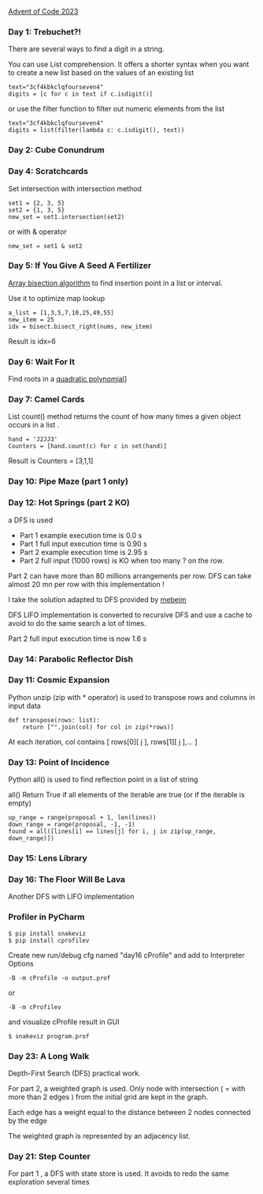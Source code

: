 [Advent of Code 2023][aoc-about]

### Day 1: Trebuchet?! 
There are several ways to find a digit in a string.


You can use List comprehension. It offers a shorter syntax when you want to create a new list based on the values of an existing list
```
text="3cf4kbkclqfourseven4"           
digits = [c for c in text if c.isdigit()]
```
or use the filter function to filter out numeric elements from the list
```  
text="3cf4kbkclqfourseven4" 
digits = list(filter(lambda c: c.isdigit(), text))
```  

### Day 2: Cube Conundrum

###  Day 4: Scratchcards
Set intersection with intersection method
```
set1 = {2, 3, 5}
set2 = {1, 3, 5}
new_set = set1.intersection(set2)
```
or with & operator
```
new_set = set1 & set2
```

### Day 5: If You Give A Seed A Fertilizer
[Array bisection algorithm][bisect] to find insertion point in a list or interval.

Use it to optimize map lookup
```
a_list = [1,3,5,7,10,25,49,55]
new_item = 25
idx = bisect.bisect_right(nums, new_item)
```
Result is idx=6


### Day 6: Wait For It
Find roots in a [quadratic polynomial][quadratic polynomial]]

### Day 7: Camel Cards
List count() method returns the count of how many times a given object occurs in a list . 
```
hand = 'J2JJ3'
Counters = [hand.count(c) for c in set(hand)]
```
Result is Counters = [3,1,1]

### Day 10: Pipe Maze (part 1 only)

### Day 12: Hot Springs (part 2 KO)

a DFS is used  
* Part 1 example execution time is 0.0 s
* Part 1 full input execution time is 0.90 s
* Part 2 example execution time is 2.95 s
* Part 2 full input (1000 rows)  is KO when too many ? on the row.

Part 2 can have more than 80 millions arrangements per row. DFS can take almost 20 mn per row with this implementation !

I take the solution adapted to DFS provided by  [mebeim][mebeim day12]

DFS LIFO implementation is converted to recursive DFS and use a cache 
to avoid to do the same search a lot of times.

Part 2 full input execution time is now 1.6 s

### Day 14: Parabolic Reflector Dish

### Day 11: Cosmic Expansion
Python unzip (zip with * operator) is used to transpose rows and columns in input data
``` 
def transpose(rows: list):
    return ["".join(col) for col in zip(*rows)]
```
At each iteration, 
col contains [ rows[0][ j ], rows[1][ j ],... ]

### Day 13: Point of Incidence

Python all() is used to find reflection point in a list of string

all() Return True if all elements of the iterable are true (or if the iterable is empty)

```
up_range = range(proposal + 1, len(lines))
down_range = range(proposal, -1, -1)
found = all([lines[i] == lines[j] for i, j in zip(up_range, down_range)])
```

### Day 15: Lens Library


### Day 16: The Floor Will Be Lava

Another DFS with LIFO implementation

### Profiler in PyCharm

```
$ pip install snakeviz
$ pip install cprofilev
```
Create new run/debug cfg named "day16 cProfile"
and add to Interpreter Options 
```
-B -m cProfile -o output.prof
```
or
```
-B -m cProfilev
```
and visualize cProfile result in GUI
```
$ snakeviz program.prof
```
### Day 23: A Long Walk
Depth-First Search (DFS) practical work.

For part 2, a weighted graph is used. Only node with intersection ( = with more than 2 edges ) from the initial grid are kept in the graph. 

Each edge has a weight equal to the distance between 2 nodes connected by the edge

The weighted graph is represented by an adjacency list.

### Day 21: Step Counter
For part 1 , a DFS with state store is used. 
It avoids to redo the same exploration several times









[aoc-about]:   https://adventofcode.com/2023/about
[fonction du second degre]: https://campussaintjean.be/IMG/pdf/chapitre_3_la_fonction_du_second_degre_1_.pdf
[quadratic polynomial]: https://www.cuemath.com/algebra/roots-of-quadratic-equation/
[bisect]: https://docs.python.org/3/library/bisect.html
[bisect_right]: https://www.educative.io/answers/what-is-bisectbisectright-in-python
[mebeim day12]: https://github.com/mebeim/aoc/tree/master/2023#day-12---hot-springs
